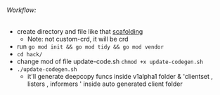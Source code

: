 
###### Workflow:
* create directory and file like that  [scafolding](images/scaffold_directory.png)
    * Note: not custom-crd, it will be crd
* run `go mod init && go mod tidy && go mod vendor`
* `cd hack/`
* change mod of file update-code.sh `chmod +x update-codegen.sh`
* `./update-codegen.sh`
    * it'll generate deepcopy funcs inside v1alpha1 folder & 'clientset , listers , informers ' inside auto generated client folder
